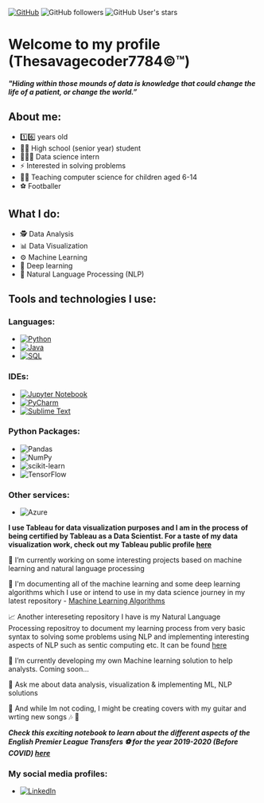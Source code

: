[![GitHub](https://img.shields.io/badge/github-%23121011.svg?style=for-the-badge&logo=github&logoColor=white)][1] ![GitHub followers](https://img.shields.io/github/followers/Thesavagecoder7784?style=social) ![GitHub User's stars](https://img.shields.io/github/stars/Thesavagecoder7784?affiliations=OWNER&style=social) 

# Welcome to my profile (Thesavagecoder7784©️™️)

***"Hiding within those mounds of data is knowledge that could change the life of a patient, or change the world.”***

## About me: 
- 1️⃣6️⃣ years old 
- 👨‍🎓 High school (senior year) student 
- 👨🏻‍💻 Data science intern
- ⚡ Interested in solving problems
- 👨‍🏫 Teaching computer science for children aged 6-14
- ⚽️ Footballer 

## What I do:
- 🕵️ Data Analysis
- 📊 Data Visualization
- ⚙️ Machine Learning
- 🧠 Deep learning 
- 🤖 Natural Language Processing (NLP)

## Tools and technologies I use:
### Languages:
  - [![Python](https://img.shields.io/badge/python-3670A0?style=for-the-badge&logo=python&logoColor=ffdd54)][3]
  - [![Java](https://img.shields.io/badge/java-%23ED8B00.svg?style=for-the-badge&logo=java&logoColor=white)][4]
  - [![SQL](https://img.shields.io/badge/mysql-%2300f.svg?style=for-the-badge&logo=mysql&logoColor=white)][5]

### IDEs:
  - [![Jupyter Notebook](https://img.shields.io/badge/jupyter-%23FA0F00.svg?style=for-the-badge&logo=jupyter&logoColor=white)][6]
  - [![PyCharm](https://img.shields.io/badge/pycharm-143?style=for-the-badge&logo=pycharm&logoColor=black&color=black&labelColor=green)][7]
  - [![Sublime Text](https://img.shields.io/badge/sublime_text-%23575757.svg?style=for-the-badge&logo=sublime-text&logoColor=important)][8] 

### Python Packages:
  - ![Pandas](https://img.shields.io/badge/pandas-%23150458.svg?style=for-the-badge&logo=pandas&logoColor=white) 
  - ![NumPy](https://img.shields.io/badge/numpy-%23013243.svg?style=for-the-badge&logo=numpy&logoColor=white)  
  - ![scikit-learn](https://img.shields.io/badge/scikit--learn-%23F7931E.svg?style=for-the-badge&logo=scikit-learn&logoColor=white) 
  - ![TensorFlow](https://img.shields.io/badge/TensorFlow-%23FF6F00.svg?style=for-the-badge&logo=TensorFlow&logoColor=white) 

### Other services:
  - ![Azure](https://img.shields.io/badge/azure-%230072C6.svg?style=for-the-badge&logo=microsoftazure&logoColor=white)

**I use Tableau for data visualization purposes and I am in the process of being certified by Tableau as a Data Scientist. For a taste of my data visualization work, check out my Tableau public profile [here](https://public.tableau.com/profile/prabhat6777#!/)**

🔭 I’m currently working on some interesting projects based on machine learning and natural language processing

📄 I'm documenting all of the machine learning and some deep learning algorithms which I use or intend to use in my data science journey in my latest repository - [Machine Learning Algorithms](https://github.com/Thesavagecoder7784/Machine-Learning-Algorthims)

📈 Another intereseting repository I have is my Natural Language Processing repositroy to document my learning process from very basic syntax to solving some problems using NLP and implementing interesting aspects of NLP such as sentic computing etc. It can be found [here](https://github.com/Thesavagecoder7784/NaturalLanguageProcessing-NLP-)

🌱 I’m currently developing my own Machine learning solution to help analysts. Coming soon...

💬 Ask me about data analysis, visualization & implementing ML, NLP solutions

🎸 And while Im not coding, I might be creating covers with my guitar and wrting new songs  🎶 🎵

***Check this exciting notebook to learn about the different aspects of the English Premier League Transfers ⚽️ for the year 2019-2020 (Before COVID) [here](https://github.com/Thesavagecoder7784/Statistical-Data-Analysis-With-Pandas/blob/master/English%20Premier%20League%20Transfers%20Analysis%202019-20.ipynb)***

[1]: https://github.com/Thesavagecoder7784/
[2]: https://www.linkedin.com/in/prabhat-m-237719172/
[3]: https://www.python.org/
[4]: https://www.java.com/en/
[5]: https://www.mysql.com/
[6]: https://jupyter.org/
[7]: https://www.jetbrains.com/pycharm/
[8]: https://www.sublimetext.com/

### My social media profiles:
- [![LinkedIn](https://img.shields.io/badge/linkedin-%230077B5.svg?style=for-the-badge&logo=linkedin&logoColor=white)][2]
